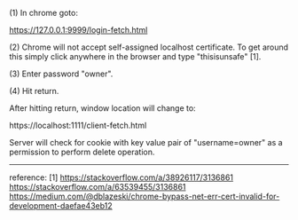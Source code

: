 (1) In chrome goto:

  https://127.0.0.1:9999/login-fetch.html

(2) Chrome will not accept self-assigned localhost certificate.
To get around this simply click anywhere in the browser and
type "thisisunsafe" [1].

(3) Enter password "owner".

(4) Hit return.

After hitting return, window location will change to:

  https://localhost:1111/client-fetch.html

Server will check for cookie with key value pair of "username=owner"
as a permission to perform delete operation.


-----
reference:
[1]
https://stackoverflow.com/a/38926117/3136861
https://stackoverflow.com/a/63539455/3136861
https://medium.com/@dblazeski/chrome-bypass-net-err-cert-invalid-for-development-daefae43eb12


